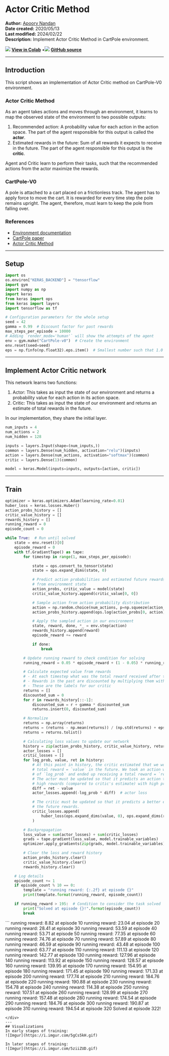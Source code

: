 # Actor Critic Method

**Author:** [Apoorv Nandan](https://twitter.com/NandanApoorv)<br>
**Date created:** 2020/05/13<br>
**Last modified:** 2024/02/22<br>
**Description:** Implement Actor Critic Method in CartPole environment.


<img class="k-inline-icon" src="https://colab.research.google.com/img/colab_favicon.ico"/> [**View in Colab**](https://colab.research.google.com/github/keras-team/keras-io/blob/master/examples/rl/ipynb/actor_critic_cartpole.ipynb)  <span class="k-dot">•</span><img class="k-inline-icon" src="https://github.com/favicon.ico"/> [**GitHub source**](https://github.com/keras-team/keras-io/blob/master/examples/rl/actor_critic_cartpole.py)



---
## Introduction

This script shows an implementation of Actor Critic method on CartPole-V0 environment.

### Actor Critic Method

As an agent takes actions and moves through an environment, it learns to map
the observed state of the environment to two possible outputs:

1. Recommended action: A probability value for each action in the action space.
   The part of the agent responsible for this output is called the **actor**.
2. Estimated rewards in the future: Sum of all rewards it expects to receive in the
   future. The part of the agent responsible for this output is the **critic**.

Agent and Critic learn to perform their tasks, such that the recommended actions
from the actor maximize the rewards.

### CartPole-V0

A pole is attached to a cart placed on a frictionless track. The agent has to apply
force to move the cart. It is rewarded for every time step the pole
remains upright. The agent, therefore, must learn to keep the pole from falling over.

### References

- [Environment documentation](https://gymnasium.farama.org/environments/classic_control/cart_pole/)
- [CartPole paper](http://www.derongliu.org/adp/adp-cdrom/Barto1983.pdf)
- [Actor Critic Method](https://hal.inria.fr/hal-00840470/document)


---
## Setup



```python
import os
os.environ["KERAS_BACKEND"] = "tensorflow"
import gym
import numpy as np
import keras
from keras import ops
from keras import layers
import tensorflow as tf

# Configuration parameters for the whole setup
seed = 42
gamma = 0.99  # Discount factor for past rewards
max_steps_per_episode = 10000
# Adding `render_mode='human'` will show the attempts of the agent
env = gym.make("CartPole-v0")  # Create the environment
env.reset(seed=seed)
eps = np.finfo(np.float32).eps.item()  # Smallest number such that 1.0 + eps != 1.0

```

---
## Implement Actor Critic network

This network learns two functions:

1. Actor: This takes as input the state of our environment and returns a
probability value for each action in its action space.
2. Critic: This takes as input the state of our environment and returns
an estimate of total rewards in the future.

In our implementation, they share the initial layer.



```python
num_inputs = 4
num_actions = 2
num_hidden = 128

inputs = layers.Input(shape=(num_inputs,))
common = layers.Dense(num_hidden, activation="relu")(inputs)
action = layers.Dense(num_actions, activation="softmax")(common)
critic = layers.Dense(1)(common)

model = keras.Model(inputs=inputs, outputs=[action, critic])

```

---
## Train



```python
optimizer = keras.optimizers.Adam(learning_rate=0.01)
huber_loss = keras.losses.Huber()
action_probs_history = []
critic_value_history = []
rewards_history = []
running_reward = 0
episode_count = 0

while True:  # Run until solved
    state = env.reset()[0]
    episode_reward = 0
    with tf.GradientTape() as tape:
        for timestep in range(1, max_steps_per_episode):

            state = ops.convert_to_tensor(state)
            state = ops.expand_dims(state, 0)

            # Predict action probabilities and estimated future rewards
            # from environment state
            action_probs, critic_value = model(state)
            critic_value_history.append(critic_value[0, 0])

            # Sample action from action probability distribution
            action = np.random.choice(num_actions, p=np.squeeze(action_probs))
            action_probs_history.append(ops.log(action_probs[0, action]))

            # Apply the sampled action in our environment
            state, reward, done, *_ = env.step(action)
            rewards_history.append(reward)
            episode_reward += reward

            if done:
                break

        # Update running reward to check condition for solving
        running_reward = 0.05 * episode_reward + (1 - 0.05) * running_reward

        # Calculate expected value from rewards
        # - At each timestep what was the total reward received after that timestep
        # - Rewards in the past are discounted by multiplying them with gamma
        # - These are the labels for our critic
        returns = []
        discounted_sum = 0
        for r in rewards_history[::-1]:
            discounted_sum = r + gamma * discounted_sum
            returns.insert(0, discounted_sum)

        # Normalize
        returns = np.array(returns)
        returns = (returns - np.mean(returns)) / (np.std(returns) + eps)
        returns = returns.tolist()

        # Calculating loss values to update our network
        history = zip(action_probs_history, critic_value_history, returns)
        actor_losses = []
        critic_losses = []
        for log_prob, value, ret in history:
            # At this point in history, the critic estimated that we would get a
            # total reward = `value` in the future. We took an action with log probability
            # of `log_prob` and ended up receiving a total reward = `ret`.
            # The actor must be updated so that it predicts an action that leads to
            # high rewards (compared to critic's estimate) with high probability.
            diff = ret - value
            actor_losses.append(-log_prob * diff)  # actor loss

            # The critic must be updated so that it predicts a better estimate of
            # the future rewards.
            critic_losses.append(
                huber_loss(ops.expand_dims(value, 0), ops.expand_dims(ret, 0))
            )

        # Backpropagation
        loss_value = sum(actor_losses) + sum(critic_losses)
        grads = tape.gradient(loss_value, model.trainable_variables)
        optimizer.apply_gradients(zip(grads, model.trainable_variables))

        # Clear the loss and reward history
        action_probs_history.clear()
        critic_value_history.clear()
        rewards_history.clear()

    # Log details
    episode_count += 1
    if episode_count % 10 == 0:
        template = "running reward: {:.2f} at episode {}"
        print(template.format(running_reward, episode_count))

    if running_reward > 195:  # Condition to consider the task solved
        print("Solved at episode {}!".format(episode_count))
        break

```

<div class="k-default-codeblock">
```
running reward: 8.82 at episode 10
running reward: 23.04 at episode 20
running reward: 28.41 at episode 30
running reward: 53.59 at episode 40
running reward: 53.71 at episode 50
running reward: 77.35 at episode 60
running reward: 74.76 at episode 70
running reward: 57.89 at episode 80
running reward: 46.59 at episode 90
running reward: 43.48 at episode 100
running reward: 63.77 at episode 110
running reward: 111.13 at episode 120
running reward: 142.77 at episode 130
running reward: 127.96 at episode 140
running reward: 113.92 at episode 150
running reward: 128.57 at episode 160
running reward: 139.95 at episode 170
running reward: 154.95 at episode 180
running reward: 171.45 at episode 190
running reward: 171.33 at episode 200
running reward: 177.74 at episode 210
running reward: 184.76 at episode 220
running reward: 190.88 at episode 230
running reward: 154.78 at episode 240
running reward: 114.38 at episode 250
running reward: 107.51 at episode 260
running reward: 128.99 at episode 270
running reward: 157.48 at episode 280
running reward: 174.54 at episode 290
running reward: 184.76 at episode 300
running reward: 190.87 at episode 310
running reward: 194.54 at episode 320
Solved at episode 322!

```
</div>
---
## Visualizations
In early stages of training:
![Imgur](https://i.imgur.com/5gCs5kH.gif)

In later stages of training:
![Imgur](https://i.imgur.com/5ziiZUD.gif)

